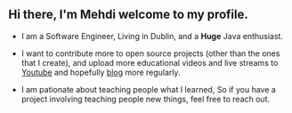 ## Hi there, I'm Mehdi welcome to my profile.

* I am a Software Engineer, Living in Dublin, and a **Huge** Java enthusiast. 

* I want to contribute more to open source projects (other than the ones that I create), and upload more educational videos and live streams to [Youtube](https://www.youtube.com/channel/UCwcFY6unYaay2Z9SEWIWUVA) and hopefully [blog](https://chermehdi.com) more regularly.

* I am pationate about teaching people what I learned, So if you have a project involving teaching people new things, feel free to reach out.

